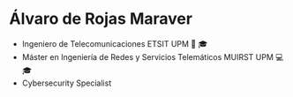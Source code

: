 # Álvaro de Rojas Maraver
* Ingeniero de Telecomunicaciones ETSIT UPM :satellite: :mortar_board:
* Máster en Ingeniería de Redes y Servicios Telemáticos MUIRST UPM :computer: :mortar_board:
* Cybersecurity Specialist
